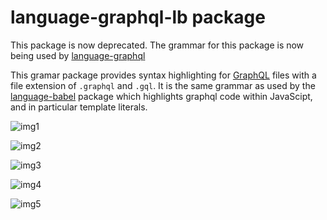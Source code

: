 # language-graphql-lb package

This package is now deprecated. The grammar for this package is now being used by [language-graphql](https://atom.io/packages/language-graphql)

This gramar package provides syntax highlighting for [GraphQL](http://graphql.org/) files with a file extension of `.graphql` and `.gql`. It is the same grammar as used by the [language-babel](https://github.com/gandm/language-babel) package which highlights graphql code within JavaScipt, and in particular template literals.

![img1](https://cloud.githubusercontent.com/assets/2313237/18618252/99b4c524-7dda-11e6-9cfc-25cbc07b258c.png)

![img2](https://cloud.githubusercontent.com/assets/2313237/18618254/a4bf0c22-7dda-11e6-9d80-95ef153c3178.png)

![img3](https://cloud.githubusercontent.com/assets/2313237/18618257/b0978664-7dda-11e6-84ba-3fc30881ba66.png)

![img4](https://cloud.githubusercontent.com/assets/2313237/18618264/bda1c658-7dda-11e6-8be5-ebadb1ddde70.png)

![img5](https://cloud.githubusercontent.com/assets/2313237/18618270/d43f6528-7dda-11e6-9a2b-b806433f8450.png)
